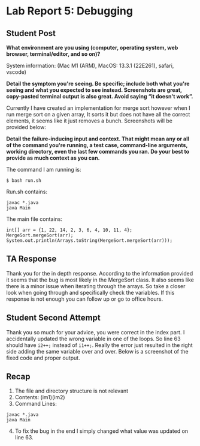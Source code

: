 # Lab Report 5: Debugging

## Student Post
**What environment are you using (computer, operating system, web browser, terminal/editor, and so on)?**

System information: (Mac M1 (ARM), MacOS: 13.3.1 (22E261), safari, vscode)

**Detail the symptom you're seeing. Be specific; include both what you're seeing and what you expected to see instead. Screenshots are great, copy-pasted terminal output is also great. Avoid saying “it doesn't work”.**

Currently I have created an implementation for merge sort however when I run merge sort on a given array, It sorts it but does not have all the correct elements, it seems like it just removes a bunch. Screenshots will be provided below:


**Detail the failure-inducing input and context. That might mean any or all of the command you're running, a test case, command-line arguments, working directory, even the last few commands you ran. Do your best to provide as much context as you can.**

The command I am running is:
```
$ bash run.sh
```
Run.sh contains:
```
javac *.java
java Main
```
The main file contains:
```
int[] arr = {1, 22, 14, 2, 3, 6, 4, 10, 11, 4};
MergeSort.mergeSort(arr);
System.out.println(Arrays.toString(MergeSort.mergeSort(arr)));
```
## TA Response
Thank you for the in depth response. According to the information provided it seems that the bug is most likely in the MergeSort class. It also seems like there is a minor issue when iterating through the arrays. So take a closer look when going through and specifically check the variables. If this response is not enough you can follow up or go to office hours.

## Student Second Attempt
Thank you so much for your advice, you were correct in the index part. I accidentally updated the wrong variable in one of the loops. So line 63 should have `i2++;` instead of `i1++;`. Really the error just resulted in the right side adding the same variable over and over. Below is a screenshot of the fixed code and proper output.

## Recap
1) The file and directory structure is not relevant
2) Contents:
(im1)(im2)
3) Command Lines:
```
javac *.java
java Main
```
4) To fix the bug in the end I simply changed what value was updated on line 63.
